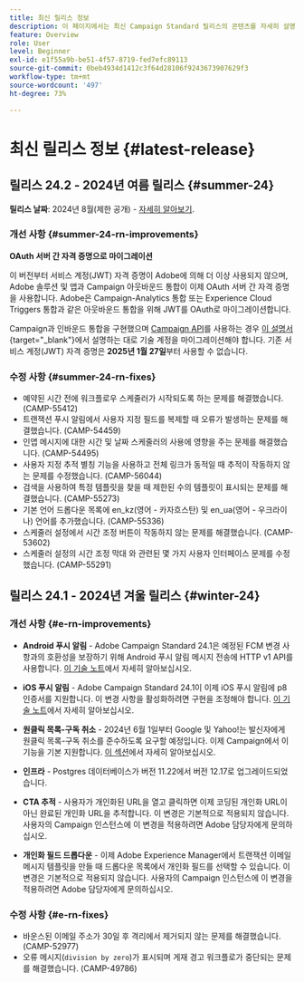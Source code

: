 ```yaml
---
title: 최신 릴리스 정보
description: 이 페이지에서는 최신 Campaign Standard 릴리스의 콘텐츠를 자세히 설명합니다
feature: Overview
role: User
level: Beginner
exl-id: e1f55a9b-be51-4f57-8719-fed7efc89113
source-git-commit: 0beb4934d1412c3f64d28106f9243673907629f3
workflow-type: tm+mt
source-wordcount: '497'
ht-degree: 73%

---
```



# 최신 릴리스 정보 {#latest-release}

<!--
![Control Panel](assets/do-not-localize/cp-icon.png) **New Control Panel release**. [Learn more](https://experienceleague.adobe.com/docs/control-panel/using/release-notes.html){target="_blank"}.-->

<!--
## Early release notes {#e-new-release}

This section lists improvements and changes included in the next Campaign Standard release.

>[!CAUTION]
>
>This content is subject to changes without prior notice until the stage environments upgrade date. Learn more in the [Release planning page](../../rn/using/release-planning.md).
-->

## 릴리스 24.2 - 2024년 여름 릴리스 {#summer-24}

**릴리스 날짜**: 2024년 8월(제한 공개) - [자세히 알아보기](../../rn/using/release-planning.md).

### 개선 사항 {#summer-24-rn-improvements}

**OAuth 서버 간 자격 증명으로 마이그레이션**

이 버전부터 서비스 계정(JWT) 자격 증명이 Adobe에 의해 더 이상 사용되지 않으며, Adobe 솔루션 및 앱과 Campaign 아웃바운드 통합이 이제 OAuth 서버 간 자격 증명을 사용합니다. Adobe은 Campaign-Analytics 통합 또는 Experience Cloud Triggers 통합과 같은 아웃바운드 통합을 위해 JWT를 OAuth로 마이그레이션합니다.

Campaign과 인바운드 통합을 구현했으며 [Campaign API](../../api/using/get-started-apis.md)를 사용하는 경우 [이 설명서](https://developer.adobe.com/developer-console/docs/guides/authentication/ServerToServerAuthentication/migration/){target="_blank"}에서 설명하는 대로 기술 계정을 마이그레이션해야 합니다. 기존 서비스 계정(JWT) 자격 증명은 **2025년 1월 27일**&#x200B;부터 사용할 수 없습니다.

### 수정 사항 {#summer-24-rn-fixes}

* 예약된 시간 전에 워크플로우 스케줄러가 시작되도록 하는 문제를 해결했습니다. (CAMP-55412)
* 트랜잭션 푸시 알림에서 사용자 지정 필드를 복제할 때 오류가 발생하는 문제를 해결했습니다. (CAMP-54459)
* 인앱 메시지에 대한 시간 및 날짜 스케줄러의 사용에 영향을 주는 문제를 해결했습니다. (CAMP-54495)
* 사용자 지정 추적 별칭 기능을 사용하고 전체 링크가 동적일 때 추적이 작동하지 않는 문제를 수정했습니다. (CAMP-56044)
* 검색을 사용하여 특정 템플릿을 찾을 때 제한된 수의 템플릿이 표시되는 문제를 해결했습니다. (CAMP-55273)
* 기본 언어 드롭다운 목록에 en_kz(영어 - 카자흐스탄) 및 en_ua(영어 - 우크라이나) 언어를 추가했습니다. (CAMP-55336)
* 스케줄러 설정에서 시간 조정 버튼이 작동하지 않는 문제를 해결했습니다. (CAMP-53602)
* 스케줄러 설정의 시간 조정 막대 와 관련된 몇 가지 사용자 인터페이스 문제를 수정했습니다. (CAMP-55291)

## 릴리스 24.1 - 2024년 겨울 릴리스 {#winter-24}

### 개선 사항 {#e-rn-improvements}

* **Android 푸시 알림** - Adobe Campaign Standard 24.1은 예정된 FCM 변경 사항과의 호환성을 보장하기 위해 Android 푸시 알림 메시지 전송에 HTTP v1 API를 사용합니다. [이 기술 노트](../../administration/using/push-technote.md)에서 자세히 알아보십시오.

* **iOS 푸시 알림** - Adobe Campaign Standard 24.1이 이제 iOS 푸시 알림에 p8 인증서를 지원합니다. 이 변경 사항을 활성화하려면 구현을 조정해야 합니다. [이 기술 노트](../../administration/using/push-technote.md)에서 자세히 알아보십시오.

* **원클릭 목록-구독 취소** - 2024년 6월 1일부터 Google 및 Yahoo!는 발신자에게 원클릭 목록-구독 취소를 준수하도록 요구할 예정입니다. 이제 Campaign에서 이 기능을 기본 지원합니다. [이 섹션](../../administration/using/configuring-email-channel.md#list-of-email-smtp-parameters)에서 자세히 알아보십시오.

* **인프라** - Postgres 데이터베이스가 버전 11.22에서 버전 12.17로 업그레이드되었습니다.

* **CTA 추적** - 사용자가 개인화된 URL을 열고 클릭하면 이제 코딩된 개인화 URL이 아닌 완료된 개인화 URL을 추적합니다. 이 변경은 기본적으로 적용되지 않습니다. 사용자의 Campaign 인스턴스에 이 변경을 적용하려면 Adobe 담당자에게 문의하십시오.

* **개인화 필드 드롭다운** - 이제 Adobe Experience Manager에서 트랜잭션 이메일 메시지 템플릿을 만들 때 드롭다운 목록에서 개인화 필드를 선택할 수 있습니다. 이 변경은 기본적으로 적용되지 않습니다. 사용자의 Campaign 인스턴스에 이 변경을 적용하려면 Adobe 담당자에게 문의하십시오.

### 수정 사항 {#e-rn-fixes}

* 바운스된 이메일 주소가 30일 후 격리에서 제거되지 않는 문제를 해결했습니다. (CAMP-52977)
* 오류 메시지(`division by zero`)가 표시되며 게재 경고 워크플로가 중단되는 문제를 해결했습니다. (CAMP-49786)

